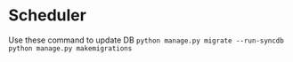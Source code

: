 # Scheduler
Use these command to update DB
```python manage.py migrate --run-syncdb ```
```python manage.py makemigrations```
